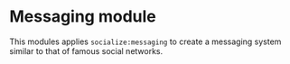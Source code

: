# Messaging module

This modules applies `socialize:messaging` to create a messaging system similar to that of famous social networks.